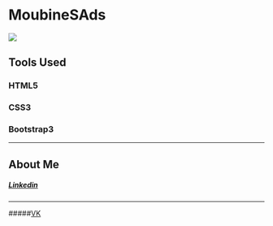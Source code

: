 # MoubineSAds

![](https://abdelmoubine.github.io/MoubineSAds/Img/logo.png)

## Tools Used

### HTML5
### CSS3
### Bootstrap3
-------------

## About Me

##### [Linkedin](https://www.linkedin.com/in/abdelmoubine/ "Linkedin")
-------------
#####[VK](https://vk.com/abdelmoubine2 "VK")
